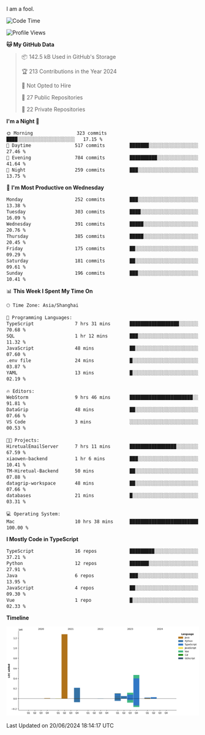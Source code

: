 I am a fool.

<!--START_SECTION:waka-->
![Code Time](http://img.shields.io/badge/Code%20Time-1%2C503%20hrs%2032%20mins-blue)

![Profile Views](http://img.shields.io/badge/Profile%20Views-0-blue)

**🐱 My GitHub Data** 

> 📦 142.5 kB Used in GitHub's Storage 
 > 
> 🏆 213 Contributions in the Year 2024
 > 
> 🚫 Not Opted to Hire
 > 
> 📜 27 Public Repositories 
 > 
> 🔑 22 Private Repositories 
 > 
**I'm a Night 🦉** 

```text
🌞 Morning                323 commits         ████░░░░░░░░░░░░░░░░░░░░░   17.15 % 
🌆 Daytime                517 commits         ███████░░░░░░░░░░░░░░░░░░   27.46 % 
🌃 Evening                784 commits         ██████████░░░░░░░░░░░░░░░   41.64 % 
🌙 Night                  259 commits         ███░░░░░░░░░░░░░░░░░░░░░░   13.75 % 
```
📅 **I'm Most Productive on Wednesday** 

```text
Monday                   252 commits         ███░░░░░░░░░░░░░░░░░░░░░░   13.38 % 
Tuesday                  303 commits         ████░░░░░░░░░░░░░░░░░░░░░   16.09 % 
Wednesday                391 commits         █████░░░░░░░░░░░░░░░░░░░░   20.76 % 
Thursday                 385 commits         █████░░░░░░░░░░░░░░░░░░░░   20.45 % 
Friday                   175 commits         ██░░░░░░░░░░░░░░░░░░░░░░░   09.29 % 
Saturday                 181 commits         ██░░░░░░░░░░░░░░░░░░░░░░░   09.61 % 
Sunday                   196 commits         ███░░░░░░░░░░░░░░░░░░░░░░   10.41 % 
```


📊 **This Week I Spent My Time On** 

```text
🕑︎ Time Zone: Asia/Shanghai

💬 Programming Languages: 
TypeScript               7 hrs 31 mins       ██████████████████░░░░░░░   70.68 % 
SQL                      1 hr 12 mins        ███░░░░░░░░░░░░░░░░░░░░░░   11.32 % 
JavaScript               48 mins             ██░░░░░░░░░░░░░░░░░░░░░░░   07.60 % 
.env file                24 mins             █░░░░░░░░░░░░░░░░░░░░░░░░   03.87 % 
YAML                     13 mins             █░░░░░░░░░░░░░░░░░░░░░░░░   02.19 % 

🔥 Editors: 
WebStorm                 9 hrs 46 mins       ███████████████████████░░   91.81 % 
DataGrip                 48 mins             ██░░░░░░░░░░░░░░░░░░░░░░░   07.66 % 
VS Code                  3 mins              ░░░░░░░░░░░░░░░░░░░░░░░░░   00.53 % 

🐱‍💻 Projects: 
HiretualEmailServer      7 hrs 11 mins       █████████████████░░░░░░░░   67.59 % 
xiaowen-backend          1 hr 6 mins         ███░░░░░░░░░░░░░░░░░░░░░░   10.41 % 
TM-Hiretual-Backend      50 mins             ██░░░░░░░░░░░░░░░░░░░░░░░   07.88 % 
datagrip-workspace       48 mins             ██░░░░░░░░░░░░░░░░░░░░░░░   07.66 % 
databases                21 mins             █░░░░░░░░░░░░░░░░░░░░░░░░   03.31 % 

💻 Operating System: 
Mac                      10 hrs 38 mins      █████████████████████████   100.00 % 
```

**I Mostly Code in TypeScript** 

```text
TypeScript               16 repos            █████████░░░░░░░░░░░░░░░░   37.21 % 
Python                   12 repos            ███████░░░░░░░░░░░░░░░░░░   27.91 % 
Java                     6 repos             ███░░░░░░░░░░░░░░░░░░░░░░   13.95 % 
JavaScript               4 repos             ██░░░░░░░░░░░░░░░░░░░░░░░   09.30 % 
Vue                      1 repo              █░░░░░░░░░░░░░░░░░░░░░░░░   02.33 % 
```



**Timeline**

![Lines of Code chart](https://raw.githubusercontent.com/VeejaLiu/VeejaLiu/master/assets/bar_graph.png)


 Last Updated on 20/06/2024 18:14:17 UTC
<!--END_SECTION:waka-->
